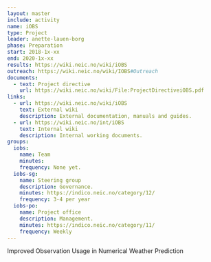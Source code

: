 ```yaml
---
layout: master
include: activity
name: iOBS
type: Project
leader: anette-lauen-borg
phase: Preparation
start: 2018-1x-xx
end: 2020-1x-xx
results: https://wiki.neic.no/wiki/iOBS
outreach: https://wiki.neic.no/wiki/IOBS#Outreach
documents:
  - text: Project directive
    url: https://wiki.neic.no/wiki/File:ProjectDirectiveiOBS.pdf
links:
  - url: https://wiki.neic.no/wiki/iOBS
    text: External wiki
    description: External documentation, manuals and guides.
  - url: https://wiki.neic.no/int/iOBS
    text: Internal wiki
    description: Internal working documents.
groups:
  iobs:
    name: Team
    minutes:
    frequency: None yet.
  iobs-sg:
    name: Steering group
    description: Governance.
    minutes: https://indico.neic.no/category/12/
    frequency: 3-4 per year
  iobs-po:
    name: Project office
    description: Management.
    minutes: https://indico.neic.no/category/11/
    frequency: Weekly
---
```

Improved Observation Usage in Numerical Weather Prediction
